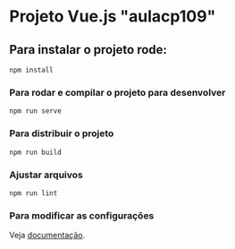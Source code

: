 # Projeto Vue.js "aulacp109"

## Para instalar o projeto rode:
```
npm install
```

### Para rodar e compilar o projeto para desenvolver
```
npm run serve
```

### Para distribuir o projeto
```
npm run build
```

### Ajustar arquivos
```
npm run lint
```

### Para modificar as configurações
Veja [documentação](https://cli.vuejs.org/config/).

